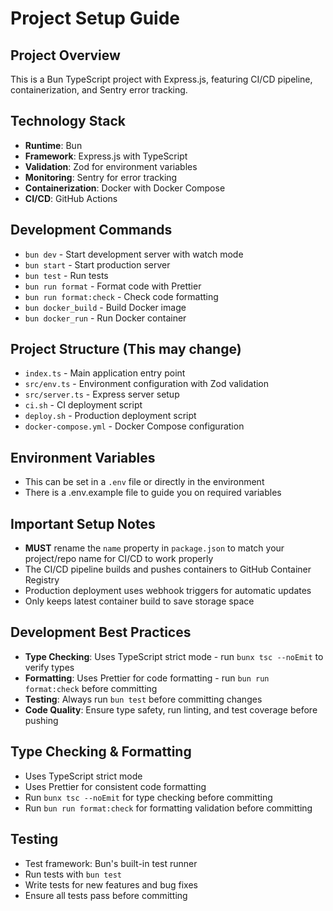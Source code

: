 # Project Setup Guide

## Project Overview

This is a Bun TypeScript project with Express.js, featuring CI/CD pipeline, containerization, and Sentry error tracking.

## Technology Stack

- **Runtime**: Bun
- **Framework**: Express.js with TypeScript
- **Validation**: Zod for environment variables
- **Monitoring**: Sentry for error tracking
- **Containerization**: Docker with Docker Compose
- **CI/CD**: GitHub Actions

## Development Commands

- `bun dev` - Start development server with watch mode
- `bun start` - Start production server
- `bun test` - Run tests
- `bun run format` - Format code with Prettier
- `bun run format:check` - Check code formatting
- `bun docker_build` - Build Docker image
- `bun docker_run` - Run Docker container

## Project Structure (This may change)

- `index.ts` - Main application entry point
- `src/env.ts` - Environment configuration with Zod validation
- `src/server.ts` - Express server setup
- `ci.sh` - CI deployment script
- `deploy.sh` - Production deployment script
- `docker-compose.yml` - Docker Compose configuration

## Environment Variables

- This can be set in a `.env` file or directly in the environment
- There is a .env.example file to guide you on required variables

## Important Setup Notes

- **MUST** rename the `name` property in `package.json` to match your project/repo name for CI/CD to work properly
- The CI/CD pipeline builds and pushes containers to GitHub Container Registry
- Production deployment uses webhook triggers for automatic updates
- Only keeps latest container build to save storage space

## Development Best Practices

- **Type Checking**: Uses TypeScript strict mode - run `bunx tsc --noEmit` to verify types
- **Formatting**: Uses Prettier for code formatting - run `bun run format:check` before committing
- **Testing**: Always run `bun test` before committing changes
- **Code Quality**: Ensure type safety, run linting, and test coverage before pushing

## Type Checking & Formatting

- Uses TypeScript strict mode
- Uses Prettier for consistent code formatting
- Run `bunx tsc --noEmit` for type checking before committing
- Run `bun run format:check` for formatting validation before committing

## Testing

- Test framework: Bun's built-in test runner
- Run tests with `bun test`
- Write tests for new features and bug fixes
- Ensure all tests pass before committing
